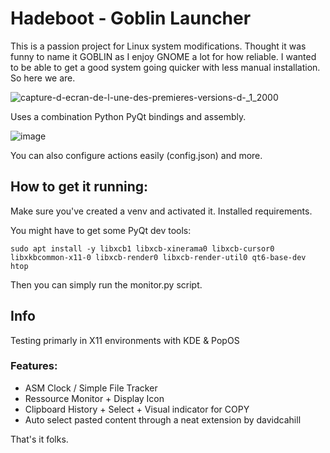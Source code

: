 # Hadeboot - Goblin Launcher

This is a passion project for Linux system modifications. 
Thought it was funny to name it GOBLIN as I enjoy GNOME a lot for how reliable. 
I wanted to be able to get a good system going quicker with less manual installation. So here we are.

![capture-d-ecran-de-l-une-des-premieres-versions-d-_1_2000](https://github.com/user-attachments/assets/a6bd4685-b01d-4b15-9c66-e4ec1415ae23)

Uses a combination Python PyQt bindings and assembly. 

![image](https://github.com/user-attachments/assets/36bbf811-ee17-40c6-bc40-ce1e50328443)

You can also configure actions easily (config.json) and more.

How to get it running:
---

Make sure you've created a venv and activated it. 
Installed requirements.

You might have to get some PyQt dev tools:

    sudo apt install -y libxcb1 libxcb-xinerama0 libxcb-cursor0 libxkbcommon-x11-0 libxcb-render0 libxcb-render-util0 qt6-base-dev htop

Then you can simply run the monitor.py script. 

Info
---

Testing primarly in X11 environments with KDE & PopOS

### Features:

- ASM Clock / Simple File Tracker
- Ressource Monitor + Display Icon
- Clipboard History + Select + Visual indicator for COPY
- Auto select pasted content through a neat extension by davidcahill

That's it folks. 

